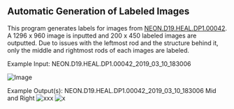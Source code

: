 <!-- ## Heading 2
### Heading 3
#### Heading 4
##### Heading 5
###### Heading 6 -->

## Automatic Generation of Labeled Images

This program generates labels for images from [NEON.D19.HEAL.DP1.00042](https://phenocam.sr.unh.edu/webcam/browse/NEON.D19.HEAL.DP1.00042/). A 1296 x 960 image is inputted and 200 x 450 labeled images are outputted. Due to issues with the leftmost rod and the structure behind it, only the middle and rightmost rods of each images are labeled.

Example Input: NEON.D19.HEAL.DP1.00042_2019_03_10_183006

![Image](./NEON.D19.HEAL.DP1.00042_2019_03_10_183006.png )

Example Output(s): NEON.D19.HEAL.DP1.00042_2019_03_10_183006
Mid and Right
![xxx](./NEON.D19.HEAL.DP1.00042_2019_03_10_183006.jpg_Mid_Mask.png )
![x](./NEON.D19.HEAL.DP1.00042_2019_03_10_183006.jpg_Right_Mask.png )